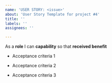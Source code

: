 ```yaml
---
name: 'USER STORY: <issue>'
about: 'User Story Template for project #4'
title: ''
labels: ''
assignees: ''

---
```


As a **role** I can **capability** so that **received benefit**

- Acceptance criteria 1

- Acceptance criteria 2

- Acceptance criteria 3
